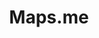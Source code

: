 ---
blog: https://maps.me/blog/en
codehost: https://github.com/https://github.com/mapsme/omim
facebook: http://facebook.com/MapsWithMe
logohandle: mapsme
sort: mapsme
title: Maps.me
twitter: https://x.com/maps_me
website: https://maps.me/
---